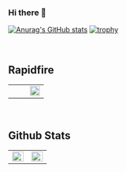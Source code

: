 ### Hi there 👋


[![Anurag's GitHub stats](https://github-readme-stats.vercel.app/api?username=sjm1992st&include_all_commits=true&&show_icons=true)](https://github.com/anuraghazra/github-readme-stats)
[![trophy](https://github-profile-trophy.vercel.app/?username=sjm1992st)](https://github.com/ryo-ma/github-profile-trophy)


<br/>  

## Rapidfire  
<table><tr><td valign="top" width="50%">
</td><td valign="top" width="50%">

<div align="center">
<img src="https://rishavanand.github.io/static/images/greetings.gif" align="center" style="width: 100%" />
</div>  
</td></tr></table>  

<br/>  


## Github Stats  
<table><tr><td valign="top" width="50%">
<img src="https://github-readme-stats.vercel.app/api?username=sjm1992st&show_icons=true&count_private=true&hide_border=true" align="left" style="width: 100%" />

</td><td valign="top" width="50%">

<img src="https://github-readme-stats.vercel.app/api/top-langs/?username=sjm1992st&hide_border=true&layout=compact" align="left" style="width: 100%" />

</td></tr></table>  
<br/>  
